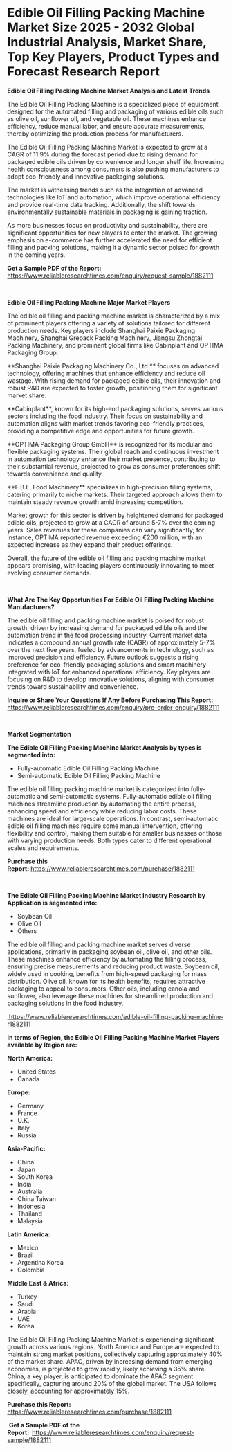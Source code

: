 <p><h1>Edible Oil Filling Packing Machine Market Size 2025 - 2032 Global Industrial Analysis, Market Share, Top Key Players, Product Types and Forecast Research Report</h1></p><p><strong>Edible Oil Filling Packing Machine Market Analysis and Latest Trends</strong></p>
<p><p>The Edible Oil Filling Packing Machine is a specialized piece of equipment designed for the automated filling and packaging of various edible oils such as olive oil, sunflower oil, and vegetable oil. These machines enhance efficiency, reduce manual labor, and ensure accurate measurements, thereby optimizing the production process for manufacturers.</p><p>The Edible Oil Filling Packing Machine Market is expected to grow at a CAGR of 11.9% during the forecast period due to rising demand for packaged edible oils driven by convenience and longer shelf life. Increasing health consciousness among consumers is also pushing manufacturers to adopt eco-friendly and innovative packaging solutions. </p><p>The market is witnessing trends such as the integration of advanced technologies like IoT and automation, which improve operational efficiency and provide real-time data tracking. Additionally, the shift towards environmentally sustainable materials in packaging is gaining traction. </p><p>As more businesses focus on productivity and sustainability, there are significant opportunities for new players to enter the market. The growing emphasis on e-commerce has further accelerated the need for efficient filling and packing solutions, making it a dynamic sector poised for growth in the coming years.</p></p>
<p><strong>Get a Sample PDF of the Report:&nbsp;</strong> <a href="https://www.reliableresearchtimes.com/enquiry/request-sample/1882111?utm_campaign=2641&utm_medium=2&utm_source=Github&utm_content=ia&utm_term=12042025&utm_id=edible-oil-filling-packing-machine">https://www.reliableresearchtimes.com/enquiry/request-sample/1882111</a></p>
<p>&nbsp;</p>
<p><strong>Edible Oil Filling Packing Machine Major Market Players</strong></p>
<p><p>The edible oil filling and packing machine market is characterized by a mix of prominent players offering a variety of solutions tailored for different production needs. Key players include Shanghai Paixie Packaging Machinery, Shanghai Grepack Packing Machinery, Jiangsu Zhongtai Packing Machinery, and prominent global firms like Cabinplant and OPTIMA Packaging Group.</p><p>**Shanghai Paixie Packaging Machinery Co., Ltd.** focuses on advanced technology, offering machines that enhance efficiency and reduce oil wastage. With rising demand for packaged edible oils, their innovation and robust R&D are expected to foster growth, positioning them for significant market share.</p><p>**Cabinplant**, known for its high-end packaging solutions, serves various sectors including the food industry. Their focus on sustainability and automation aligns with market trends favoring eco-friendly practices, providing a competitive edge and opportunities for future growth.</p><p>**OPTIMA Packaging Group GmbH** is recognized for its modular and flexible packaging systems. Their global reach and continuous investment in automation technology enhance their market presence, contributing to their substantial revenue, projected to grow as consumer preferences shift towards convenience and quality.</p><p>**F.B.L. Food Machinery** specializes in high-precision filling systems, catering primarily to niche markets. Their targeted approach allows them to maintain steady revenue growth amid increasing competition.</p><p>Market growth for this sector is driven by heightened demand for packaged edible oils, projected to grow at a CAGR of around 5-7% over the coming years. Sales revenues for these companies can vary significantly; for instance, OPTIMA reported revenue exceeding €200 million, with an expected increase as they expand their product offerings.</p><p>Overall, the future of the edible oil filling and packing machine market appears promising, with leading players continuously innovating to meet evolving consumer demands.</p></p>
<p>&nbsp;</p>
<p><strong>What Are The Key Opportunities For Edible Oil Filling Packing Machine Manufacturers?</strong></p>
<p><p>The edible oil filling and packing machine market is poised for robust growth, driven by increasing demand for packaged edible oils and the automation trend in the food processing industry. Current market data indicates a compound annual growth rate (CAGR) of approximately 5-7% over the next five years, fueled by advancements in technology, such as improved precision and efficiency. Future outlook suggests a rising preference for eco-friendly packaging solutions and smart machinery integrated with IoT for enhanced operational efficiency. Key players are focusing on R&D to develop innovative solutions, aligning with consumer trends toward sustainability and convenience.</p></p>
<p><strong>Inquire or Share Your Questions If Any Before Purchasing This Report:</strong> <a href="https://www.reliableresearchtimes.com/enquiry/pre-order-enquiry/1882111?utm_campaign=2641&utm_medium=2&utm_source=Github&utm_content=ia&utm_term=12042025&utm_id=edible-oil-filling-packing-machine">https://www.reliableresearchtimes.com/enquiry/pre-order-enquiry/1882111</a></p>
<p>&nbsp;</p>
<p><strong>Market Segmentation</strong></p>
<p><strong>The Edible Oil Filling Packing Machine Market Analysis by types is segmented into:</strong></p>
<p><ul><li>Fully-automatic Edible Oil Filling Packing Machine</li><li>Semi-automatic Edible Oil Filling Packing Machine</li></ul></p>
<p><p>The edible oil filling packing machine market is categorized into fully-automatic and semi-automatic systems. Fully-automatic edible oil filling machines streamline production by automating the entire process, enhancing speed and efficiency while reducing labor costs. These machines are ideal for large-scale operations. In contrast, semi-automatic edible oil filling machines require some manual intervention, offering flexibility and control, making them suitable for smaller businesses or those with varying production needs. Both types cater to different operational scales and requirements.</p></p>
<p><strong>Purchase this Report:&nbsp;</strong><a href="https://www.reliableresearchtimes.com/purchase/1882111?utm_campaign=2641&utm_medium=2&utm_source=Github&utm_content=ia&utm_term=12042025&utm_id=edible-oil-filling-packing-machine">https://www.reliableresearchtimes.com/purchase/1882111</a></p>
<p>&nbsp;</p>
<p><strong>The Edible Oil Filling Packing Machine Market Industry Research by Application is segmented into:</strong></p>
<p><ul><li>Soybean Oil</li><li>Olive Oil</li><li>Others</li></ul></p>
<p><p>The edible oil filling and packing machine market serves diverse applications, primarily in packaging soybean oil, olive oil, and other oils. These machines enhance efficiency by automating the filling process, ensuring precise measurements and reducing product waste. Soybean oil, widely used in cooking, benefits from high-speed packaging for mass distribution. Olive oil, known for its health benefits, requires attractive packaging to appeal to consumers. Other oils, including canola and sunflower, also leverage these machines for streamlined production and packaging solutions in the food industry.</p></p>
<p><a href="https://www.reliableresearchtimes.com/edible-oil-filling-packing-machine-r1882111?utm_campaign=2641&utm_medium=2&utm_source=Github&utm_content=ia&utm_term=12042025&utm_id=edible-oil-filling-packing-machine">&nbsp;https://www.reliableresearchtimes.com/edible-oil-filling-packing-machine-r1882111</a></p>
<p><strong>In terms of Region, the Edible Oil Filling Packing Machine Market Players available by Region are:</strong></p>
<p>
    <p> <strong> North America: </strong>
        <ul>
            <li>United States</li>
            <li>Canada</li>
        </ul>
        </p> 
    <p> <strong> Europe: </strong>
        <ul>
            <li>Germany</li>
            <li>France</li>
            <li>U.K.</li>
            <li>Italy</li>
            <li>Russia</li>
        </ul>
        </p> 
    <p> <strong> Asia-Pacific: </strong>
        <ul>
            <li>China</li>
            <li>Japan</li>
            <li>South Korea</li>
            <li>India</li>
            <li>Australia</li>
            <li>China Taiwan</li>
            <li>Indonesia</li>
            <li>Thailand</li>
            <li>Malaysia</li>
        </ul>
        </p> 
    <p> <strong> Latin America: </strong>
        <ul>
            <li>Mexico</li>
            <li>Brazil</li>
            <li>Argentina Korea</li>
            <li>Colombia</li>
        </ul>
        </p> 
    <p> <strong> Middle East & Africa: </strong>
        <ul>
            <li>Turkey</li>
            <li>Saudi</li>
            <li>Arabia</li>
            <li>UAE</li>
            <li>Korea</li>
        </ul>
    </p>
    </p>
<p><p>The Edible Oil Filling Packing Machine Market is experiencing significant growth across various regions. North America and Europe are expected to maintain strong market positions, collectively capturing approximately 40% of the market share. APAC, driven by increasing demand from emerging economies, is projected to grow rapidly, likely achieving a 35% share. China, a key player, is anticipated to dominate the APAC segment specifically, capturing around 20% of the global market. The USA follows closely, accounting for approximately 15%.</p></p>
<p><strong>Purchase this Report: </strong><a href="https://www.reliableresearchtimes.com/purchase/1882111?utm_campaign=2641&utm_medium=2&utm_source=Github&utm_content=ia&utm_term=12042025&utm_id=edible-oil-filling-packing-machine">https://www.reliableresearchtimes.com/purchase/1882111</a></p>
<p>&nbsp;<strong>Get a Sample PDF of the Report:&nbsp;&nbsp;</strong><a href="https://www.reliableresearchtimes.com/enquiry/request-sample/1882111?utm_campaign=2641&utm_medium=2&utm_source=Github&utm_content=ia&utm_term=12042025&utm_id=edible-oil-filling-packing-machine">https://www.reliableresearchtimes.com/enquiry/request-sample/1882111</a></p>
<p><strong></strong></p>
<p><p></p><p></p><p></p></p>